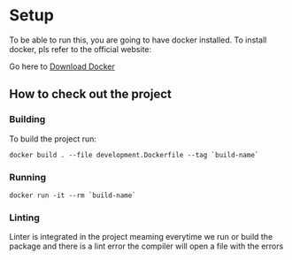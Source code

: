 # Setup

To be able to run this, you are going to have docker installed.
To install docker, pls refer to the official website:

Go here to <a href=https://docs.docker.com/get-docker/>Download Docker</a>

## How to check out the project

### Building

To build the project run:

```docker
docker build . --file development.Dockerfile --tag `build-name`
```

### Running

```docker
docker run -it --rm `build-name`
```

### Linting

Linter is integrated in the project meaming everytime we run or build the package and there is a lint error the compiler will open a file with the errors
